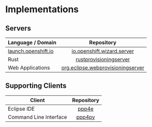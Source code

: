 # Implementations

## Servers

| Language / Domain  | Repository |
| ------------------ |:----------:|
| [launch.openshift.io](https://launch.openshift.io/)| [io.openshift.wizard.server](https://github.com/LucasBullen/ppp-examples/tree/master/OpenShift/io.openshift.wizard.server) |
| Rust               | [rustprovisioningserver](https://github.com/LucasBullen/ppp-examples/tree/master/Rust/org.eclipse.rustprovisioningserver) |
| Web Applications   | [org.eclipse.webprovisioningserver](https://github.com/LucasBullen/ppp-examples/tree/master/Web/org.eclipse.webprovisioningserver) |

## Supporting Clients

|            Client      | Repository |
| ---------------------- |:----------:|
| Eclipse IDE            | [ppp4e](https://github.com/LucasBullen/ppp-examples/tree/master/org.eclipse.ppp4e) |
| Command Line Interface | [ppp4py](https://github.com/LucasBullen/ppp-examples/tree/master/ppp4py) |